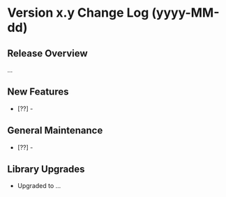 # Version x.y Change Log (yyyy-MM-dd)

## Release Overview

...

## New Features

* [??] -

## General Maintenance

* [??] -

## Library Upgrades

* Upgraded to ...
